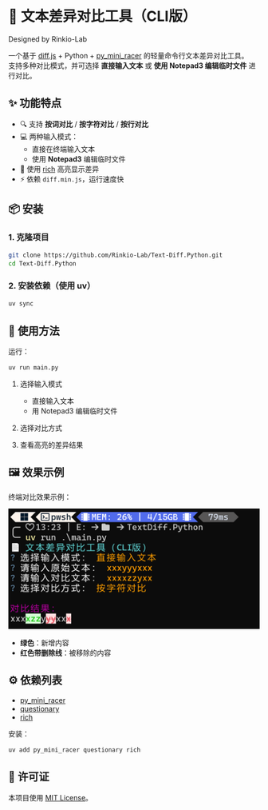 # 📄 文本差异对比工具（CLI版）

Designed by Rinkio-Lab

一个基于 [diff.js](https://github.com/kpdecker/jsdiff) + Python + [py_mini_racer](https://github.com/sqreen/PyMiniRacer) 的轻量命令行文本差异对比工具。  
支持多种对比模式，并可选择 **直接输入文本** 或 **使用 Notepad3 编辑临时文件** 进行对比。

## ✨ 功能特点

- 🔍 支持 **按词对比** / **按字符对比** / **按行对比**
- 💻 两种输入模式：
  - 直接在终端输入文本
  - 使用 **Notepad3** 编辑临时文件
- 🎨 使用 [rich](https://github.com/Textualize/rich) 高亮显示差异
- ⚡ 依赖 `diff.min.js`，运行速度快

## 📦 安装

### 1. 克隆项目

```bash
git clone https://github.com/Rinkio-Lab/Text-Diff.Python.git
cd Text-Diff.Python
```

### 2. 安装依赖（使用 uv）

```bash
uv sync
```

## 🚀 使用方法

运行：

```bash
uv run main.py
```

1. 选择输入模式

   - 直接输入文本
   - 用 Notepad3 编辑临时文件
2. 选择对比方式
3. 查看高亮的差异结果

## 🖼️ 效果示例

终端对比效果示例：

![diff-preview](diff-preview.png)

- **绿色**：新增内容
- **红色带删除线**：被移除的内容

## ⚙️ 依赖列表

- [py\_mini\_racer](https://github.com/sqreen/PyMiniRacer)
- [questionary](https://github.com/tmbo/questionary)
- [rich](https://github.com/Textualize/rich)

安装：

```bash
uv add py_mini_racer questionary rich
```

## 📜 许可证

本项目使用 [MIT License](LICENSE)。
